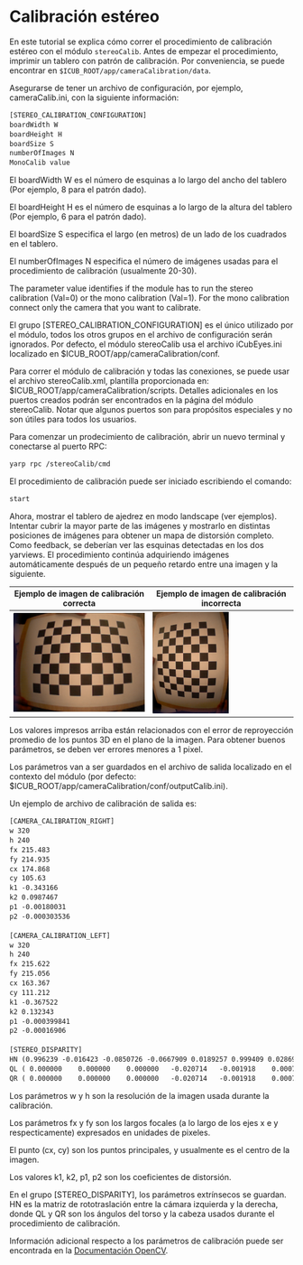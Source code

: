 # Calibración estéreo
En este tutorial se explica cómo correr el procedimiento de calibración estéreo con el módulo `stereoCalib`. Antes de empezar el procedimiento, imprimir un tablero con patrón de calibración. Por conveniencia, se puede encontrar en `$ICUB_ROOT/app/cameraCalibration/data`.

Asegurarse de tener un archivo de configuración, por ejemplo, cameraCalib.ini, con la siguiente información:

```xml
[STEREO_CALIBRATION_CONFIGURATION]
boardWidth W
boardHeight H
boardSize S
numberOfImages N
MonoCalib value
```

El boardWidth W es el número de esquinas a lo largo del ancho del tablero (Por ejemplo, 8 para el patrón dado).

El boardHeight H es el número de esquinas a lo largo de la altura del tablero (Por ejemplo, 6 para el patrón dado).

El boardSize S especifica el largo (en metros) de un lado de los cuadrados en el tablero.

El numberOfImages N especifica el número de imágenes usadas para el procedimiento de calibración (usualmente 20-30).

The parameter value identifies if the module has to run the stereo calibration (Val=0) or the mono calibration (Val=1). For the mono calibration connect only the camera that you want to calibrate.

El grupo [STEREO_CALIBRATION_CONFIGURATION] es el único utilizado por el módulo, todos los otros grupos en el archivo de configuración serán ignorados. Por defecto, el módulo stereoCalib usa el archivo  iCubEyes.ini localizado en $ICUB_ROOT/app/cameraCalibration/conf.

Para correr el módulo de calibración y todas las conexiones, se puede usar el archivo stereoCalib.xml, plantilla proporcionada en: $ICUB_ROOT/app/cameraCalibration/scripts. Detalles adicionales en los puertos creados podrán ser encontrados en la página del módulo stereoCalib. Notar que algunos puertos son para propósitos especiales y no son útiles para todos los usuarios.

Para comenzar un prodecimiento de calibración, abrir un nuevo terminal y conectarse al puerto RPC:

```xml
yarp rpc /stereoCalib/cmd
```

El procedimiento de calibración puede ser iniciado escribiendo el comando:

```xml
start
```

Ahora, mostrar el tablero de ajedrez en modo landscape (ver ejemplos). Intentar cubrir la mayor parte de las imágenes y mostrarlo en distintas posiciones de imágenes para obtener un mapa de distorsión completo. Como feedback, se deberían ver las esquinas detectadas en  los dos yarviews. El procedimiento continúa adquiriendo imágenes automáticamente después de un pequeño retardo entre una imagen y la siguiente.

|Ejemplo de imagen de calibración correcta|Ejemplo de imagen de calibración incorrecta|
|---|---|
|![chess-1](./img/chess-1.png) | ![chess-2](./img/chess-2.png)|

Los valores impresos arriba están relacionados con el error de reproyección promedio de los puntos 3D en el plano de la imagen. Para obtener buenos parámetros, se deben ver errores menores a 1 pixel.

Los parámetros van a ser guardados en el archivo de salida localizado en el contexto del módulo (por defecto: $ICUB_ROOT/app/cameraCalibration/conf/outputCalib.ini).

Un ejemplo de archivo de calibración de salida es:

```xml
[CAMERA_CALIBRATION_RIGHT]
w 320
h 240
fx 215.483
fy 214.935
cx 174.868
cy 105.63
k1 -0.343166
k2 0.0987467
p1 -0.00180031
p2 -0.000303536

[CAMERA_CALIBRATION_LEFT]
w 320
h 240
fx 215.622
fy 215.056
cx 163.367
cy 111.212
k1 -0.367522
k2 0.132343
p1 -0.000399841
p2 -0.00016906

[STEREO_DISPARITY]
HN (0.996239 -0.016423 -0.0850726 -0.0667909 0.0189257 0.999409 0.0286955 -0.00388152 0.084551 -0.0301976 0.995961 -0.0128745 0 0 0 1)
QL ( 0.000000	 0.000000	 0.000000	-0.020714	-0.001918	 0.000767	-0.000575	-0.000048)
QR ( 0.000000	 0.000000	 0.000000	-0.020714	-0.001918	 0.000767	-0.000575	-0.000021)
```

Los parámetros w y h son la resolución de la imagen usada durante la calibración.

Los parámetros fx y fy son los largos focales (a lo largo de los ejes x e y respecticamente) expresados en unidades de pixeles.

El punto (cx, cy) son los puntos principales, y usualmente es el centro de la imagen.

Los valores k1, k2, p1, p2 son los coeficientes de distorsión.

En el grupo [STEREO_DISPARITY], los parámetros extrínsecos se guardan. HN es la matriz de rototraslación entre la cámara izquierda y la derecha, donde QL y QR son los ángulos del torso y la cabeza usados durante el procedimiento de calibración.

Información adicional respecto a los parámetros de calibración puede ser encontrada en la [Documentación OpenCV](http://opencv.jp/opencv-2.2_org/cpp/calib3d_camera_calibration_and_3d_reconstruction.html).
